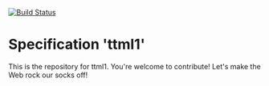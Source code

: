[![Build Status](https://travis-ci.org/w3c/ttml1.svg?branch=main)](https://travis-ci.org/w3c/ttml1)

# Specification 'ttml1'

This is the repository for ttml1. You're welcome to contribute! Let's make the Web rock our socks
off!
